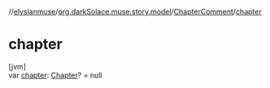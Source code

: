 //[elysianmuse](../../../index.md)/[org.darkSolace.muse.story.model](../index.md)/[ChapterComment](index.md)/[chapter](chapter.md)

# chapter

[jvm]\
var [chapter](chapter.md): [Chapter](../-chapter/index.md)? = null
